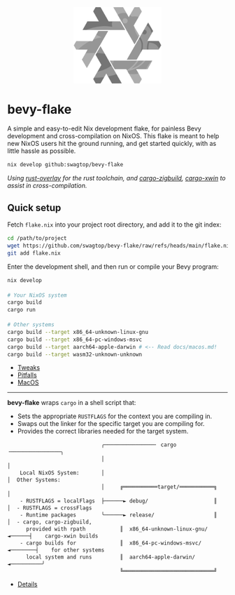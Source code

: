 <div align="center"> <img src="bevy-flake.svg" width="200"/> </div>

# bevy-flake

A simple and easy-to-edit Nix development flake,
for painless Bevy development and cross-compilation on NixOS.
This flake is meant to help new NixOS users hit the ground running,
and get started quickly, with as little hassle as possible.

```sh
nix develop github:swagtop/bevy-flake
```

*Using [rust-overlay][overlay] for the rust toolchain,
and [cargo-zigbuild][zigbuild], [cargo-xwin](xwin) to assist in
cross-compilation.*

[overlay]: https://github.com/oxalica/rust-overlay/
[zigbuild]: https://github.com/rust-cross/cargo-zigbuild
[xwin]: https://github.com/rust-cross/cargo-xwin

## Quick setup

Fetch `flake.nix` into your project root directory, and add it to the git index:

```sh
cd /path/to/project
wget https://github.com/swagtop/bevy-flake/raw/refs/heads/main/flake.nix
git add flake.nix
```

Enter the development shell, and then run or compile your Bevy program:

```sh
nix develop

# Your NixOS system
cargo build
cargo run

# Other systems
cargo build --target x86_64-unknown-linux-gnu
cargo build --target x86_64-pc-windows-msvc
cargo build --target aarch64-apple-darwin # <-- Read docs/macos.md!
cargo build --target wasm32-unknown-unknown
```

- [Tweaks](docs/tweaks.md)
- [Pitfalls](docs/pitfalls.md)
- [MacOS](docs/macos.md)

---

**bevy-flake** wraps `cargo` in a shell script that:
- Sets the appropriate `RUSTFLAGS` for the context you are compiling in.
- Swaps out the linker for the specific target you are compiling for.
- Provides the correct libraries needed for the target system.
```
                              ╭────────────────╴ cargo ╶────────────────╮  
                              │                                         │  
    Local NixOS System:       │                                         │  Other Systems: 
                              │     ╔═══════════target/═══════════╗     │                                                                        
    - RUSTFLAGS = localFlags  ├──────► debug/                     ║     │  - RUSTFLAGS = crossFlags
    - Runtime packages        ╰──────► release/                   ║     │  - cargo, cargo-zigbuild,
      provided with rpath           ║  x86_64-unknown-linux-gnu/ ◄──────┤    cargo-xwin builds
    - cargo builds for              ║  x86_64-pc-windows-msvc/ ◄────────┤    for other systems
      local system and runs         ║  aarch64-apple-darwin/ ◄──────────╯
                                    ╚═════════════════════════════╝
```
- [Details](docs/details.md)
